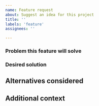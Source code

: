 ```yaml
---
name: Feature request
about: Suggest an idea for this project
title: ''
labels: 'feature'
assignees: ''

---
```


<!-- By contributing to this project, you agree to abide by the thoughtbot Code
of Conduct: https://thoughtbot.com/open-source-code-of-conduct -->

### Problem this feature will solve

<!-- A clear and concise description of what the problem is. Ex. When doing
[...] I find it difficult to [...] -->

<!-- NOTE: factory_bot_rails includes automatic factory definition loading and
rails generators. Features requests unrelated to those likely belong on the
factory_bot repository instead of this one. Don't worry if you are unsure; if
the issue is in the wrong place we will transfer it over. -->

### Desired solution

<!-- The feature or change that would solve the problem -->

## Alternatives considered

<!-- Any alternative solutions or features you've considered. -->

## Additional context

<!-- Add any other context about this feature request. -->
